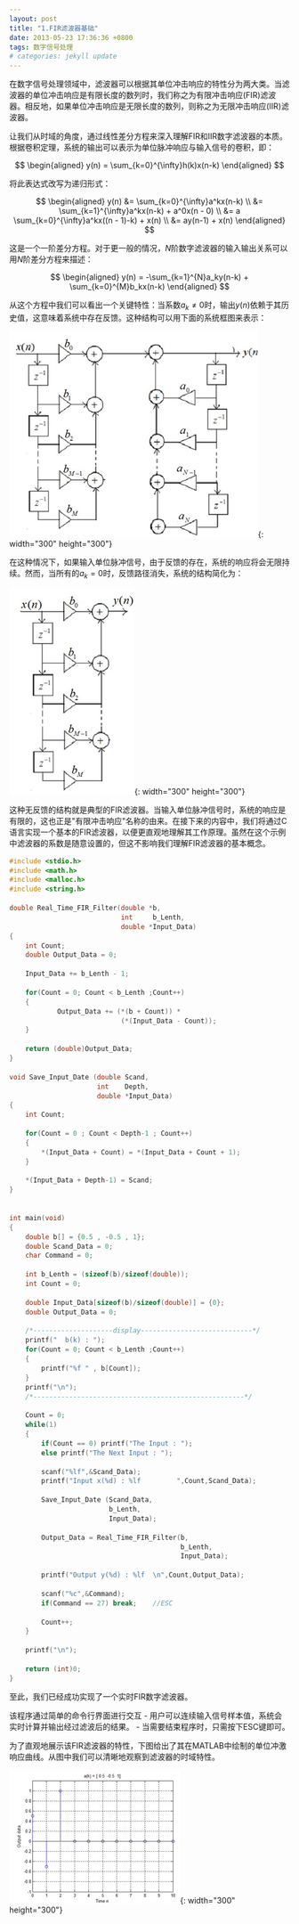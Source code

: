 ```yaml
---
layout: post
title: "1.FIR滤波器基础"
date: 2013-05-23 17:36:36 +0800
tags: 数字信号处理
# categories: jekyll update
---
```


在数字信号处理领域中，滤波器可以根据其单位冲击响应的特性分为两大类。当滤波器的单位冲击响应是有限长度的数列时，我们称之为有限冲击响应(FIR)滤波器。相反地，如果单位冲击响应是无限长度的数列，则称之为无限冲击响应(IIR)滤波器。

让我们从时域的角度，通过线性差分方程来深入理解FIR和IIR数字滤波器的本质。根据卷积定理，系统的输出可以表示为单位脉冲响应与输入信号的卷积，即：

$$
\begin{aligned}
y(n) = \sum_{k=0}^{\infty}h(k)x(n-k)
\end{aligned}
$$

将此表达式改写为递归形式：

$$
\begin{aligned}
y(n) &= \sum_{k=0}^{\infty}a^kx(n-k) \\
     &= \sum_{k=1}^{\infty}a^kx(n-k) + a^0x(n - 0) \\
     &= a \sum_{k=0}^{\infty}a^kx((n - 1)-k) + x(n) \\
     &= ay(n-1) + x(n)
\end{aligned}
$$

这是一个一阶差分方程。对于更一般的情况，$N$阶数字滤波器的输入输出关系可以用$N$阶差分方程来描述：

$$
\begin{aligned}
y(n) = -\sum_{k=1}^{N}a_ky(n-k) + \sum_{k=0}^{M}b_kx(n-k) 
\end{aligned}
$$

从这个方程中我们可以看出一个关键特性：当系数$a_k \neq 0$时，输出$y(n)$依赖于其历史值，这意味着系统中存在反馈。这种结构可以用下面的系统框图来表示：

![FIR滤波器系统框图1](/assets/resource/FIR-Filter/FIR-Filter-1.jpeg){: width="300" height="300"}

在这种情况下，如果输入单位脉冲信号，由于反馈的存在，系统的响应将会无限持续。然而，当所有的$a_k = 0$时，反馈路径消失，系统的结构简化为：

![FIR滤波器系统框图2](/assets/resource/FIR-Filter/FIR-Filter-2.jpeg){: width="300" height="300"}

这种无反馈的结构就是典型的FIR滤波器。当输入单位脉冲信号时，系统的响应是有限的，这也正是"有限冲击响应"名称的由来。在接下来的内容中，我们将通过C语言实现一个基本的FIR滤波器，以便更直观地理解其工作原理。虽然在这个示例中滤波器的系数是随意设置的，但这不影响我们理解FIR滤波器的基本概念。


```c
#include <stdio.h>
#include <math.h>
#include <malloc.h>
#include <string.h>
 
double Real_Time_FIR_Filter(double *b,
                            int     b_Lenth,
                            double *Input_Data)
{    
    int Count;
    double Output_Data = 0;
    
    Input_Data += b_Lenth - 1;  
    
    for(Count = 0; Count < b_Lenth ;Count++)
    { 
            Output_Data += (*(b + Count)) *
                            (*(Input_Data - Count));
    }         
    
    return (double)Output_Data;
}
 
void Save_Input_Date (double Scand,
                      int    Depth,
                      double *Input_Data)
{
    int Count;
  
    for(Count = 0 ; Count < Depth-1 ; Count++)
    {
    	*(Input_Data + Count) = *(Input_Data + Count + 1);
    }
    
    *(Input_Data + Depth-1) = Scand;
}
 
 
int main(void)
{
    double b[] = {0.5 , -0.5 , 1};
    double Scand_Data = 0;
    char Command = 0;
   
    int b_Lenth = (sizeof(b)/sizeof(double));
    int Count = 0;
    
    double Input_Data[sizeof(b)/sizeof(double)] = {0};
    double Output_Data = 0;
    
    /*--------------------display----------------------------*/      
    printf("  b(k) : ");
    for(Count = 0; Count < b_Lenth ;Count++)
    {
    	printf("%f " , b[Count]);
    }
    printf("\n");
    /*-----------------------------------------------------*/
    
    Count = 0;
    while(1)
    {
    	if(Count == 0) printf("The Input : ");   
        else printf("The Next Input : ");   
   
    	scanf("%lf",&Scand_Data);
    	printf("Input x(%d) : %lf         ",Count,Scand_Data);    
    	
    	Save_Input_Date (Scand_Data,
                         b_Lenth,
                         Input_Data);
 
    	Output_Data = Real_Time_FIR_Filter(b,
                                           b_Lenth,
                                           Input_Data);        
                             
        printf("Output y(%d) : %lf  \n",Count,Output_Data);                    
 
    	scanf("%c",&Command);
    	if(Command == 27) break;    //ESC
    	
    	Count++;
    }
    
    printf("\n");
	
    return (int)0;
}
```

至此，我们已经成功实现了一个实时FIR数字滤波器。

该程序通过简单的命令行界面进行交互
    - 用户可以连续输入信号样本值，系统会实时计算并输出经过滤波后的结果。
    - 当需要结束程序时，只需按下ESC键即可。

为了直观地展示该FIR滤波器的特性，下图给出了其在MATLAB中绘制的单位冲激响应曲线。从图中我们可以清晰地观察到滤波器的时域特性。

![FIR滤波器系统响应](/assets/resource/FIR-Filter/FIR-Filter-Sys.jpeg){: width="300" height="300"}
